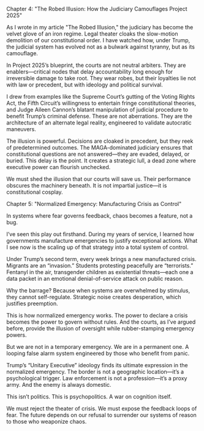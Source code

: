 Chapter 4: "The Robed Illusion: How the Judiciary Camouflages Project 2025"

As I wrote in my article "The Robed Illusion," the judiciary has become the velvet glove of an iron regime. Legal theater cloaks the slow-motion demolition of our constitutional order. I have watched how, under Trump, the judicial system has evolved not as a bulwark against tyranny, but as its camouflage.

In Project 2025’s blueprint, the courts are not neutral arbiters. They are enablers—critical nodes that delay accountability long enough for irreversible damage to take root. They wear robes, but their loyalties lie not with law or precedent, but with ideology and political survival.

I drew from examples like the Supreme Court’s gutting of the Voting Rights Act, the Fifth Circuit’s willingness to entertain fringe constitutional theories, and Judge Aileen Cannon’s blatant manipulation of judicial procedure to benefit Trump’s criminal defense. These are not aberrations. They are the architecture of an alternate legal reality, engineered to validate autocratic maneuvers.

The illusion is powerful. Decisions are cloaked in precedent, but they reek of predetermined outcomes. The MAGA-dominated judiciary ensures that constitutional questions are not answered—they are evaded, delayed, or buried. This delay is the point. It creates a strategic lull, a dead zone where executive power can flourish unchecked.

We must shed the illusion that our courts will save us. Their performance obscures the machinery beneath. It is not impartial justice—it is constitutional cosplay.

Chapter 5: "Normalized Emergency: Manufacturing Crisis as Control"

In systems where fear governs feedback, chaos becomes a feature, not a bug.

I’ve seen this play out firsthand. During my years of service, I learned how governments manufacture emergencies to justify exceptional actions. What I see now is the scaling up of that strategy into a total system of control.

Under Trump’s second term, every week brings a new manufactured crisis. Migrants are an “invasion.” Students protesting peacefully are “terrorists.” Fentanyl in the air, transgender children as existential threats—each one a data packet in an emotional denial-of-service attack on public reason.

Why the barrage? Because when systems are overwhelmed by stimulus, they cannot self-regulate. Strategic noise creates desperation, which justifies preemption.

This is how normalized emergency works. The power to declare a crisis becomes the power to govern without rules. And the courts, as I’ve argued before, provide the illusion of oversight while rubber-stamping emergency powers.

But we are not in a temporary emergency. We are in a permanent one. A looping false alarm system engineered by those who benefit from panic.

Trump’s “Unitary Executive” ideology finds its ultimate expression in the normalized emergency. The border is not a geographic location—it’s a psychological trigger. Law enforcement is not a profession—it’s a proxy army. And the enemy is always domestic.

This isn’t politics. This is psychopolitics. A war on cognition itself.

We must reject the theater of crisis. We must expose the feedback loops of fear. The future depends on our refusal to surrender our systems of reason to those who weaponize chaos.

